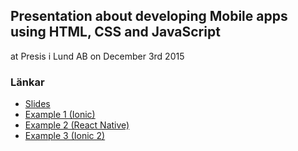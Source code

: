 ## Presentation about developing Mobile apps using HTML, CSS and JavaScript 

at Presis i Lund AB on December 3rd 2015

### Länkar

* [Slides](http://eriktufvesson.github.io/presishybridapps/slides)
* [Example 1 (Ionic)](https://github.com/eriktufvesson/presishybridapps/tree/master/examples/ionic/CatsWithHats)
* [Example 2 (React Native)](https://github.com/eriktufvesson/presishybridapps/tree/master/examples/react-native/CatInTheBox)
* [Example 3 (Ionic 2)](https://github.com/eriktufvesson/presishybridapps/tree/master/examples/ionic2/FunnyCats)

